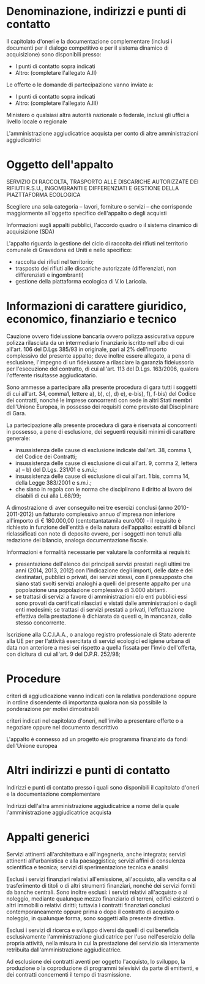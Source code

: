 # Denominazione, indirizzi e punti di contatto
Il capitolato d'oneri e la documentazione complementare (inclusi i documenti per il dialogo competitivo e per il sistema dinamico di acquisizione) sono disponibili presso:
- I punti di contatto sopra indicati
- Altro: (completare l'allegato A.II)

Le offerte o le domande di partecipazione vanno inviate a:
- I punti di contatto sopra indicati
- Altro: (completare l'allegato A.III)

Ministero o qualsiasi altra autorità nazionale o federale, inclusi gli uffici a livello locale o regionale

L'amministrazione aggiudicatrice acquista per conto di altre amministrazioni aggiudicatrici

# Oggetto dell'appalto
SERVIZIO DI RACCOLTA, TRASPORTO ALLE DISCARICHE AUTORIZZATE DEI RIFIUTI R.S.U., INGOMBRANTI E DIFFERENZIATI E GESTIONE DELLA PIAZTTAFORMA ECOLOGICA

Scegliere una sola categoria – lavori, forniture o servizi – che corrisponde maggiormente all'oggetto specifico dell'appalto o degli acquisti

Informazioni sugli appalti pubblici, l'accordo quadro o il sistema dinamico di acquisizione (SDA)

L'appalto riguarda la gestione del ciclo di raccolta dei rifiuti nel territorio comunale di Gravedona ed Uniti e nello specifico:
- raccolta dei rifiuti nel territorio;
- trasposto dei rifiuti alle discariche autorizzate (differenziati, non differenziati e ingombranti)
- gestione della piattaforma ecologica di V.lo Laricola.

# Informazioni di carattere giuridico, economico, finanziario e tecnico
Cauzione ovvero fideiussione bancaria ovvero polizza assicurativa oppure polizza rilasciata da un intermediario finanziario iscritto nell'albo di cui all'art. 106 del D.Lgs 385/93 in originale, pari al 2% dell'importo complessivo del presente appalto; deve inoltre essere allegato, a pena di esclusione, l'impegno di un fideiussore a rilasciare la garanzia fideiussoria per l'esecuzione del contratto, di cui all'art. 113 del D.Lgs. 163/2006, qualora l'offerente risultasse aggiudicatario.

Sono ammesse a partecipare alla presente procedura di gara tutti i soggetti di cui all'art. 34, comma1, lettere a), b), c), d) e), e-bis), f), f-bis) del Codice dei contratti, nonché le imprese concorrenti con sede in altri Stati membri dell'Unione Europea, in possesso dei requisiti come previsto dal Disciplinare di Gara.

La partecipazione alla presente procedura di gara è riservata ai concorrenti in possesso, a pene di esclusione, dei seguenti requisiti minimi di carattere generale:
- insussistenza delle cause di esclusione indicate dall'art. 38, comma 1, del Codice dei Contratti;
- insussistenza delle cause di esclusione di cui all'art. 9, comma 2, lettera a) – b) del D.Lgs. 231/01 e s.m.i.;
- insussistenza delle cause di esclusione di cui all'art. 1 bis, comma 14, della Legge 383/2001 e s.m.i.;
- che siano in regola con le norma che disciplinano il diritto al lavoro dei disabili di cui alla L.68/99;

A dimostrazione di aver conseguito nei tre esercizi conclusi (anno 2010-2011-2012) un fatturato complessivo annuo d'impresa non inferiore all'importo di € 180.000,00 (centottantatamila euro/00) - il requisito è richiesto in funzione dell'entità e della natura dell'appalto: estratti di bilanci riclassificati con note di deposito ovvero, per i soggetti non tenuti alla redazione del bilancio, analoga documentazione fiscale.

Informazioni e formalità necessarie per valutare la conformità ai requisiti:
- presentazione dell'elenco dei principali servizi prestati negli ultimi tre anni (2014, 2013, 2012) con l'indicazione degli importi, delle date e dei destinatari, pubblici o privati, dei servizi stessi, con il presupposto che siano stati svolti servizi analoghi a quelli del presente appalto per una popolazione una popolazione complessiva di 3.000 abitanti.
- se trattasi di servizi a favore di amministrazioni e/o enti pubblici essi sono provati da certificati rilasciati e vistati dalle amministrazioni o dagli enti medesimi; se trattasi di servizi prestati a privati, l'effettuazione effettiva della prestazione è dichiarata da questi o, in mancanza, dallo stesso concorrente.

Iscrizione alla C.C.I.A.A., o analogo registro professionale di Stato aderente alla UE per per l'attività esercitata di servizi ecologici ed igiene urbana di data non anteriore a mesi sei rispetto a quella fissata per l'invio dell'offerta, con dicitura di cui all'art. 9 del D.P.R. 252/98;

# Procedure
criteri di aggiudicazione vanno indicati con la relativa ponderazione oppure in ordine discendente di importanza qualora non sia possibile la ponderazione per motivi dimostrabili

criteri indicati nel capitolato d'oneri, nell'invito a presentare offerte o a negoziare oppure nel documento descrittivo

L'appalto è connesso ad un progetto e/o programma finanziato da fondi dell'Unione europea

# Altri indirizzi e punti di contatto
Indirizzi e punti di contatto presso i quali sono disponibili il capitolato d'oneri e la documentazione complementare

Indirizzi dell'altra amministrazione aggiudicatrice a nome della quale l'amministrazione aggiudicatrice acquista

# Appalti generici
Servizi attinenti all'architettura e all'ingegneria, anche integrata; servizi attinenti all'urbanistica e alla paesaggistica; servizi affini di consulenza scientifica e tecnica; servizi di sperimentazione tecnica e analisi

Esclusi i servizi finanziari relativi all'emissione, all'acquisto, alla vendita o al trasferimento di titoli o di altri strumenti finanziari, nonché dei servizi forniti da banche centrali. Sono inoltre esclusi: i servizi relativi all'acquisto o al noleggio, mediante qualunque mezzo finanziario di terreni, edifici esistenti o altri immobili o relativi diritti; tuttavia i contratti finanziari conclusi contemporaneamente oppure prima o dopo il contratto di acquisto o noleggio, in qualunque forma, sono soggetti alla presente direttiva.

Esclusi i servizi di ricerca e sviluppo diversi da quelli di cui beneficia esclusivamente l'amministrazione giudicatrice per l'uso nell'esercizio della propria attività, nella misura in cui la prestazione del servizio sia interamente retribuita dall'amministrazione aggiudicatrice.

Ad esclusione dei contratti aventi per oggetto l'acquisto, lo sviluppo, la produzione o la coproduzione di programmi televisivi da parte di emittenti, e dei contratti concernenti il tempo di trasmissione.
